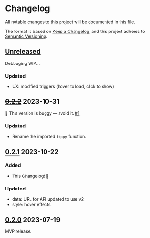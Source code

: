 # Changelog

All notable changes to this project will be documented in this file.

The format is based on [Keep a Changelog](https://keepachangelog.com/en/1.0.0/),
and this project adheres to [Semantic Versioning](https://semver.org/spec/v2.0.0.html).


## [Unreleased]

Debbuging WIP...

### Updated

* UX: modified triggers (hover to load, click to show)


## ~~[0.2.2]~~ 2023-10-31

🐛 This version is buggy — avoid it.
[#1](https://github.com/kglw-dot-net/discourse-plugin-gizzard-setlist/issues/1)

### Updated

* Rename the imported `tippy` function.


## [0.2.1] 2023-10-22

### Added

* This Changelog! 🎉

### Updated

* data: URL for API updated to use v2
* style: hover effects


## [0.2.0] 2023-07-19

MVP release.


[0.2.2]: https://github.com/kglw-dot-net/discourse-plugin-gizzard-setlist/releases/tag/v0.2.2
[0.2.1]: https://github.com/kglw-dot-net/discourse-plugin-gizzard-setlist/releases/tag/v0.2.1
[0.2.0]: https://github.com/kglw-dot-net/discourse-plugin-gizzard-setlist/releases/tag/v0.2.0
[Unreleased]: https://github.com/olivierlacan/keep-a-changelog/compare/v0.2.1...HEAD
